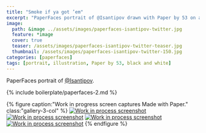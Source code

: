 ```yaml
---
title: "Smoke if ya got ’em"
excerpt: "PaperFaces portrait of @Isantipov drawn with Paper by 53 on an iPad."
image: 
  path: &image ../assets/images/paperfaces-isantipov-twitter.jpg 
  feature: *image
  cover: true
  teaser: /assets/images/paperfaces-isantipov-twitter-teaser.jpg
  thumbnail: /assets/images/paperfaces-isantipov-twitter-150.jpg
categories: [paperfaces]
tags: [portrait, illustration, Paper by 53, black and white]
---
```


PaperFaces portrait of [@Isantipov](https://twitter.com/Isantipov).

{% include boilerplate/paperfaces-2.md %}

{% figure caption:"Work in progress screen captures Made with Paper." class:"gallery-3-col" %}
[![Work in process screenshot](/assets/images/paperfaces-isantipov-process-1-600.jpg)](/assets/images/paperfaces-isantipov-process-1-lg.jpg) [![Work in process screenshot](/assets/images/paperfaces-isantipov-process-2-600.jpg)](/assets/images/paperfaces-isantipov-process-2-lg.jpg) [![Work in process screenshot](/assets/images/paperfaces-isantipov-process-3-600.jpg)](/assets/images/paperfaces-isantipov-process-3-lg.jpg) [![Work in process screenshot](/assets/images/paperfaces-isantipov-process-4-600.jpg)](/assets/images/paperfaces-isantipov-process-4-lg.jpg)
{% endfigure %}
